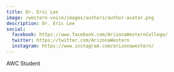 ```yaml
---
title: Dr. Eric Lee
image: /western-voice/images/authors/author-avatar.png
description: Dr. Eric Lee
social:
  facebook: https://www.facebook.com/ArizonaWesternCollege/
  twitter: https://twitter.com/ArizonaWestern
  instagram: https://www.instagram.com/arizonawestern/
---
```


AWC Student